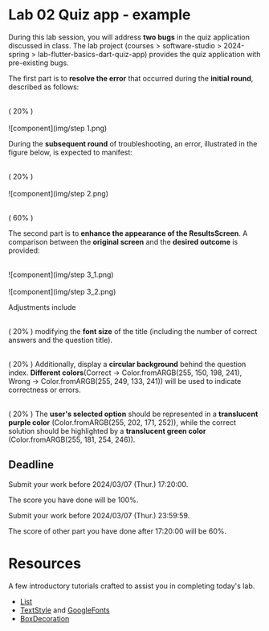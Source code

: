 # Lab 02 Quiz app - example

During this lab session, you will address **two bugs** in the quiz application discussed in class. The lab project (courses > software-studio > 2024-spring > lab-flutter-basics-dart-quiz-app) provides the quiz application with pre-existing bugs.

The first part is to **resolve the error** that occurred during the **initial round**, described as follows:

<br>( 20% )<br> 
<br>![component](img/step 1.png)<br> 

During the **subsequent round** of troubleshooting, an error, illustrated in the figure below, is expected to manifest:

<br>( 20% )<br> 
<br>![component](img/step 2.png)<br> 


<br>( 60% )<br> 

The second part is to **enhance the appearance of the ResultsScreen**. A comparison between the **original screen** and the **desired outcome** is provided:

<br>![component](img/step 3_1.png)<br> 
<br>![component](img/step 3_2.png)<br> 

Adjustments include 

<br>( 20% ) modifying the **font size** of the title (including the number of correct answers and the question title). <br> 

<br>( 20% ) Additionally, display a **circular background** behind the question index. **Different colors**(Correct -> Color.fromARGB(255, 150, 198, 241), Wrong -> Color.fromARGB(255, 249, 133, 241)) will be used to indicate correctness or errors.<br> 

<br>( 20% ) The **user's selected option** should be represented in a **translucent purple color** (Color.fromARGB(255, 202, 171, 252)), while the correct solution should be highlighted by a **translucent green color** (Color.fromARGB(255, 181, 254, 246)).
<br> 

## Deadline
Submit your work before 2024/03/07 (Thur.) 17:20:00.

The score you have done will be 100%.

Submit your work before 2024/03/07 (Thur.) 23:59:59.

The score of other part you have done after 17:20:00 will be 60%.

# Resources

A few introductory tutorials crafted to assist you in completing today's lab.

- [List](https://api.flutter.dev/flutter/dart-core/List-class.html)
- [TextStyle](https://api.flutter.dev/flutter/painting/TextStyle-class.html) and [GoogleFonts](https://pub.dev/packages/google_fonts)
- [BoxDecoration](https://api.flutter.dev/flutter/painting/BoxDecoration-class.html)